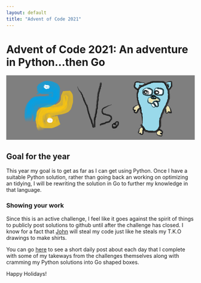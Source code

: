```yaml
---
layout: default
title: "Advent of Code 2021"
---
```


# Advent of Code 2021:  An adventure in Python...then Go
![one art please](/docs/assets/img/python_vs_go.png)

## Goal for the year

This year my goal is to get as far as I can get using Python.  Once I have a suitable Python
solution, rather than going back an working on optimizing an tidying, I will be rewriting the solution
in Go to further my knowledge in that language.

### Showing your work

Since this is an active challenge, I feel like it goes against the spirit of things to publicly post solutions to github until after the challenge has closed. I know for a fact that [John](https://github.com/Nhawdge) will steal my code just like he steals my T.K.O drawings to make shirts.

You can go [here](https://aaronlael.github.io/2021/) to see a short daily post about each day that I complete with some of my takeways from the challenges themselves along with cramming my Python solutions into Go shaped boxes.

Happy Holidays!
